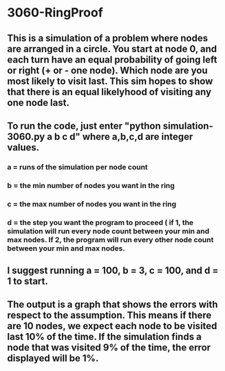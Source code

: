 # 3060-RingProof

## This is a simulation of a problem where nodes are arranged in a circle.  You start at node 0, and each turn have an equal probability of going left or right (+ or - one node).  Which node are you most likely to visit last.  This sim hopes to show that there is an equal likelyhood of visiting any one node last.

## To run the code, just enter "python simulation-3060.py a b c d"  where a,b,c,d are integer values.

### a = runs of the simulation per node count
### b = the min number of nodes you want in the ring
### c = the max number of nodes you want in the ring
### d = the step you want the program to proceed ( if 1, the simulation will run every node count between your min and max nodes.  If 2, the program will run every other node count between your min and max nodes.

## I suggest running a = 100, b = 3, c = 100, and d = 1 to start.

## The output is a graph that shows the errors with respect to the assumption.  This means if there are 10 nodes, we expect each node to be visited last 10% of the time.  If the simulation finds a node that was visited 9% of the time, the error displayed will be 1%.
